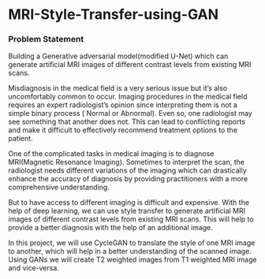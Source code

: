 # MRI-Style-Transfer-using-GAN

### Problem Statement
Building a Generative adversarial model(modified U-Net) which can generate artificial MRI images of different contrast levels from existing MRI scans.

Misdiagnosis in the medical field is a very serious issue but it’s also uncomfortably common to occur. Imaging procedures in the medical field requires an expert radiologist’s opinion since interpreting them is not a simple binary process ( Normal or Abnormal). Even so, one radiologist may see something that another does not. This can lead to conflicting reports and make it difficult to effectively recommend treatment options to the patient.

One of the complicated tasks in medical imaging is to diagnose MRI(Magnetic Resonance Imaging). Sometimes to interpret the scan, the radiologist needs different variations of the imaging which can drastically enhance the accuracy of diagnosis by providing practitioners with a more comprehensive understanding.

But to have access to different imaging is difficult and expensive. With the help of deep learning, we can use style transfer to generate artificial MRI images of different contrast levels from existing MRI scans. This will help to provide a better diagnosis with the help of an additional image.

In this project, we will use CycleGAN to translate the style of one MRI image to another, which will help in a better understanding of the scanned image. Using GANs we will create T2 weighted images from T1 weighted MRI image and vice-versa.
